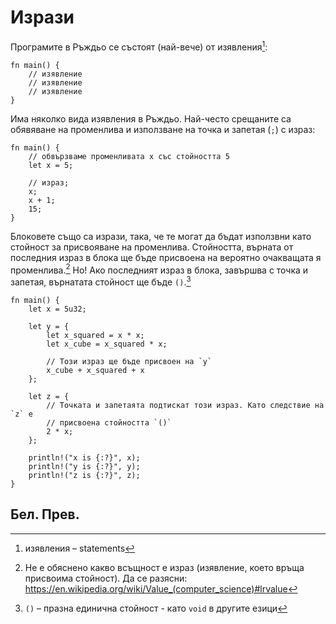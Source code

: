 # Изрази

Програмите в Ръждьо се състоят (най-вече) от изявления[^statements]:

```rust,editable
fn main() {
    // изявлениe
    // изявлениe
    // изявлениe
}
```

Има няколко вида изявления в Ръждьо. Най-често срещаните са обявяване на
променлива и използване на точка и запетая (`;`) с израз:

```rust,editable
fn main() {
    // обвързваме променливата x със стойността 5
    let x = 5;

    // израз;
    x;
    x + 1;
    15;
}
```

Блоковете също са изрази, така, че те могат да бъдат използвни като стойност за
присвояване на променлива. Стойността, върната от последния израз в блока ще
бъде присвоена на вероятно очакващата я променлива.[^rvalue] Но! Ако последният
израз в блока, завършва с точка и запетая, върнатата стойност ще бъде `()`.[^unit]

```rust,editable
fn main() {
    let x = 5u32;

    let y = {
        let x_squared = x * x;
        let x_cube = x_squared * x;

        // Този израз ще бъде присвоен на `y`
        x_cube + x_squared + x
    };

    let z = {
        // Точката и запетаята подтискат този израз. Като следствие на `z` е
        // присвоена стойността `()`
        2 * x;
    };

    println!("x is {:?}", x);
    println!("y is {:?}", y);
    println!("z is {:?}", z);
}
```

## Бел. Прев.

[^statements]: изявления – statements

[^rvalue]: Не е обяснено какво всъщност е израз (изявление, което връща
  присвоима стойност). Да се разясни:
  https://en.wikipedia.org/wiki/Value_(computer_science)#lrvalue

[^unit]: `()` – празна единична стойност - като `void` в другите езици
